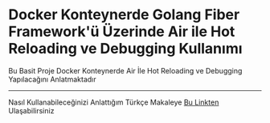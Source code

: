 # Docker Konteynerde Golang Fiber Framework'ü Üzerinde Air ile Hot Reloading ve Debugging Kullanımı

Bu Basit Proje Docker Konteynerde Air İle Hot Reloading ve Debugging Yapılacağını Anlatmaktadır

***

Nasıl Kullanabileceğinizi Anlattığım Türkçe Makaleye [Bu Linkten](https://medium.com/@eraynac/docker-konteynerde-golang-fiber-framework%C3%BC-%C3%BCzerinde-air-toml-ile-hot-reloading-ve-debugging-5f3a9bf66839) Ulaşabilirsiniz
